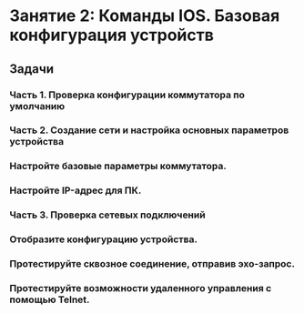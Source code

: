 # Занятие 2: Команды IOS. Базовая конфигурация устройств
## Задачи
### Часть 1. Проверка конфигурации коммутатора по умолчанию
### Часть 2. Создание сети и настройка основных параметров устройства
### Настройте базовые параметры коммутатора.
### Настройте IP-адрес для ПК.
### Часть 3. Проверка сетевых подключений
### Отобразите конфигурацию устройства.
### Протестируйте сквозное соединение, отправив эхо-запрос.
### Протестируйте возможности удаленного управления с помощью Telnet.
